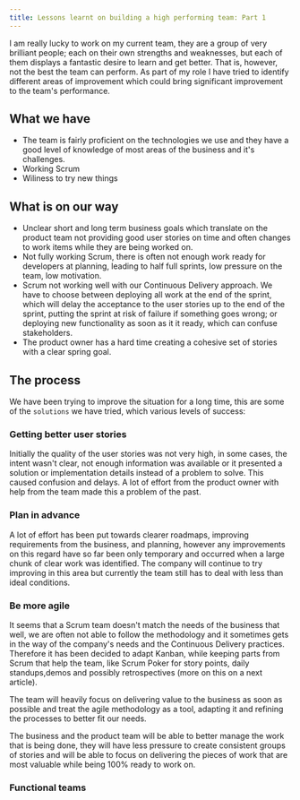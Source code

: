 ```yaml
---
title: Lessons learnt on building a high performing team: Part 1
---
```


I am really lucky to work on my current team, they are a group of very brilliant people;
each on their own strengths and weaknesses, but each of them displays a fantastic desire
to learn and get better. That is, however, not the best the team can perform. As part of
my role I have tried to identify different areas of improvement which could bring 
significant improvement to the team's performance.

## What we have
- The team is fairly proficient on the technologies we use and they have a good level
of knowledge of most areas of the business and it's challenges.
- Working Scrum
- Wiliness to try new things

## What is on our way
- Unclear short and long term business goals which translate on the product team not
providing good user stories on time and often changes to work items while they are being 
worked on.
- Not fully working Scrum, there is often not enough work ready for developers at 
planning, leading to half full sprints, low pressure on the team, low motivation.
- Scrum not working well with our Continuous Delivery approach. We have to choose
between deploying all work at the end of the sprint, which will delay the acceptance 
to the user stories up to the end of the sprint, putting the sprint at risk of failure 
if something goes wrong; or deploying new functionality as soon as it it ready, which
can confuse stakeholders.
- The product owner has a hard time creating a cohesive set of stories with a clear
spring goal. 

## The process
We have been trying to improve the situation for a long time, this are some of the 
`solutions` we have tried, which various levels of success:

### Getting better user stories
Initially the quality of the user stories was not very high, in some cases, 
the intent wasn't clear, not enough information was available or it presented a 
solution or implementation details instead of a problem to solve. This caused confusion
and delays. A lot of effort from the product owner with help from the team made this a
problem of the past.

### Plan in advance
A lot of effort has been put towards clearer roadmaps, improving requirements
from the business, and planning, however any improvements on this regard have so 
far been only temporary and occurred when a large chunk of clear work was identified.
The company will continue to try improving in this area but currently the team still
has to deal with less than ideal conditions.

### Be more agile
It seems that a Scrum team doesn't match the needs of the business that well, we are
often not able to follow the methodology and it sometimes gets in the way of the 
company's needs and the Continuous Delivery practices. Therefore it has been decided
to adapt Kanban, while keeping parts from Scrum that help the team, like Scrum Poker 
for story points, daily standups,demos and possibly retrospectives (more on this 
on a next article).

The team will heavily focus on delivering value to the business as soon as possible and 
treat the agile methodology as a tool, adapting it and refining the processes to better
fit our needs.

The business and the product team will be able to better manage the work that is 
being done, they will have less pressure to create consistent groups of stories and
will be able to focus on delivering the pieces of work that are most valuable while
being 100% ready to work on.


### Functional teams
 
